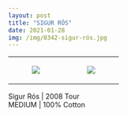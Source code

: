 ```yaml
---
layout: post
title: "SIGUR RÓS"
date: 2021-01-28
img: /img/0342-sigur-rós.jpg
---
```




<table style="width:100%;"><tr><td style="vertical-align:top;">
      <figure class="tmblr-full" data-orig-height="2048" data-orig-width="1365" data-orig-src="https://concertshirts.netlify.app/shirts/0342/0342-01.jpg"><img src="https://64.media.tumblr.com/9b1ce2b726370edcc0671d42f4134e03/4e882038ea48f2bb-53/s540x810/abaad2caf4e557b73f4c27b72680ea0e0123403e.jpg" data-orig-height="2048" data-orig-width="1365" data-orig-src="https://concertshirts.netlify.app/shirts/0342/0342-01.jpg"/></figure></td>
    <td style="vertical-align:top;">
      <figure class="tmblr-full" data-orig-height="2048" data-orig-width="1365" data-orig-src="https://concertshirts.netlify.app/shirts/0342/0342-02.jpg"><img src="https://64.media.tumblr.com/dbc5a136059665dc69f9943df96ddb74/4e882038ea48f2bb-f1/s540x810/450c03b822c87eb22e951a97423df86fd09591e9.jpg" data-orig-height="2048" data-orig-width="1365" data-orig-src="https://concertshirts.netlify.app/shirts/0342/0342-02.jpg"/></figure></td>
  </tr></table><p>
  Sigur Rós | 2008 Tour<br/>MEDIUM | 100% Cotton
</p>
